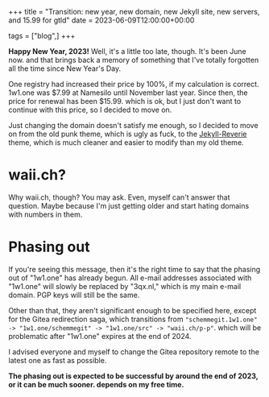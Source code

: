 +++
title =  "Transition: new year, new domain, new Jekyll site, new servers, and 15.99 for gtld"
date =   2023-06-09T12:00:00+00:00

tags = ["blog",]
+++

<b>Happy New Year, 2023!</b> Well, it's a little too late, though. It's been June now. and that brings back a memory of something that I've totally forgotten all the time since New Year's Day. 

One registry had increased their price by 100%, if my calculation is correct. 1w1.one was $7.99 at Namesilo until November last year. Since then, the price for renewal has been $15.99. which is ok, but I just don't want to continue with this price, so I decided to move on.

Just changing the domain doesn't satisfy me enough, so I decided to move on from the old punk theme, which is ugly as fuck, to the [Jekyll-Reverie](https://github.com/amitmerchant1990/reverie) theme, which is much cleaner and easier to modify than my old theme.

# waii.ch?

Why waii.ch, though? You may ask. Even, myself can't answer that question. Maybe because I'm just getting older and start hating domains with numbers in them.

# Phasing out

If you're seeing this message, then it's the right time to say that the phasing out of "1w1.one" has already begun. All e-mail addresses associated with "1w1.one" will slowly be replaced by "3qx.nl," which is my main e-mail domain. PGP keys will still be the same. 

Other than that, they aren't significant enough to be specified here, except for the Gitea redirection saga, which transitions from `"schemmegit.1w1.one" -> "1w1.one/schemmegit" -> "1w1.one/src" -> "waii.ch/p-p"`. which will be problematic after "1w1.one" expires at the end of 2024. 

I advised everyone and myself to change the Gitea repository remote to the latest one as fast as possible.

<b>The phasing out is expected to be successful by around the end of 2023, or it can be much sooner. depends on my free time.</b>